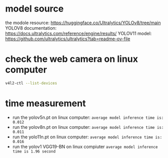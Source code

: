 # model source
the modole resource: https://huggingface.co/Ultralytics/YOLOv8/tree/main
YOLOV8 documentation: https://docs.ultralytics.com/reference/engine/results/
YOLOV11 model: https://github.com/ultralytics/ultralytics?tab=readme-ov-file

# check the web camera on linux computer 
```bash
v4l2-ctl --list-devices
```

# time measurement
- run the yolov5n.pt on linux computer: 
```average model inference time is:  0.012```
- run the yolov8n.pt on linux computer:
```average model inference time is:  0.011```  
- run the yolo11n.pt on linux computer:
```average model inference time is:  0.016``` 
- run the yolov1 VGG19-BN on linux compiuter 
```average model inference time is 1.96 second```  
